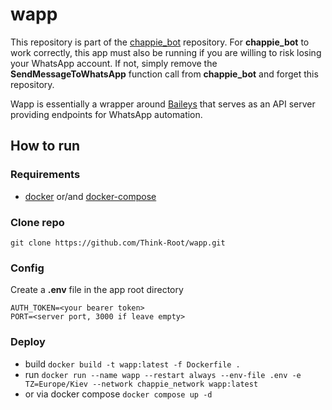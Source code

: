# wapp

This repository is part of the [chappie_bot](https://github.com/Think-Root/chappie_bot) repository. For **chappie_bot** to work correctly, this app must also be running if you are willing to risk losing your WhatsApp account. If not, simply remove the **SendMessageToWhatsApp** function call from **chappie_bot** and forget this repository.

Wapp is essentially a wrapper around [Baileys](https://github.com/WhiskeySockets/Baileys/) that serves as an API server providing endpoints for WhatsApp automation.

## How to run

### Requirements

- [docker](https://docs.docker.com/engine/install/) or/and [docker-compose](https://docs.docker.com/compose/install/)


### Clone repo

```shell
git clone https://github.com/Think-Root/wapp.git
```

### Config

Create a **.env** file in the app root directory

```properties
AUTH_TOKEN=<your bearer token>
PORT=<server port, 3000 if leave empty>
```

### Deploy

- build `docker build -t wapp:latest -f Dockerfile .`
- run `docker run --name wapp --restart always --env-file .env -e TZ=Europe/Kiev --network chappie_network wapp:latest`
- or via docker compose `docker compose up -d`